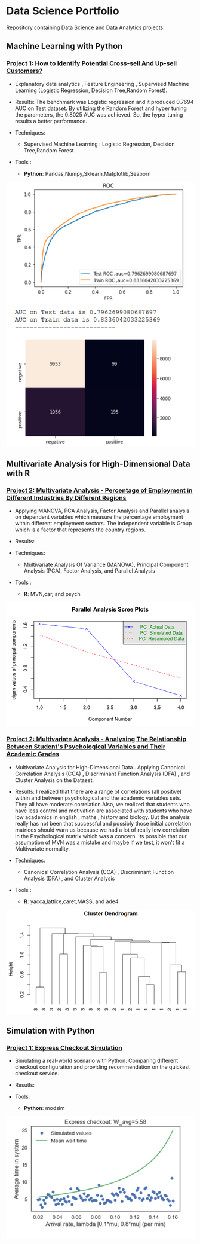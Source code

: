# Data Science Portfolio
Repository containing Data Science and Data Analytics projects. 

## Machine Learning with Python
### [Project 1: How to Identify Potential Cross-sell And Up-sell Customers?](https://github.com/harjomand/Portfolio/blob/main/How%20to%20Identify%20Potential%20Cross-sell%20And%20Up-sell%20Customers.ipynb) 
* Explanatory data analytics , Feature Engineering , Supervised Machine Learning (Logistic Regression, Decision Tree,Random Forest). 

* Results: The benchmark was Logistic regression and it produced 0.7694 AUC on Test dataset. By utilizing the Random Forest and hyper tuning the parameters, the 0.8025 AUC was achieved. So, the hyper tuning results a better performance.


* Techniques: 
   - Supervised Machine Learning : Logistic Regression, Decision Tree,Random Forest
* Tools : 
   - **Python**: Pandas,Numpy,Sklearn,Matplotlib,Seaborn

![](/images/RandomForest.PNG)


   
## Multivariate Analysis for High-Dimensional Data with R
### [Project 2: Multivariate Analysis - Percentage of Employment in Different Industries By Different Regions](https://github.com/) 
* Applying MANOVA, PCA Analysis, Factor Analysis and Parallel analysis on dependent variables which measure the percentage employment within different employment sectors. The independent variable is Group which is a factor that represents the country regions. 
* Results: 

* Techniques: 
   - Multivariate Analysis Of Variance (MANOVA), Principal Component Analysis (PCA), Factor Analysis, and Parallel Analysis 
* Tools : 
   - **R**: MVN,car, and psych
   
![](/images/Parallel_Analysis_Scree_Plots.PNG)

### [Project 2: Multivariate Analysis - Analysing The Relationship Between Student's Psychological Variables and Their Academic Grades](https://github.com/) 
* Multivariate Analysis for High-Dimensional Data . Applying Canonical Correlation Analysis (CCA) , Discriminant Function Analysis (DFA) , and Cluster Analysis on the Dataset. 
* Results: I realized that there are a range of correlations (all positive) within and between psychological and the academic variables sets. They all have moderate correlation.Also, we realized that students who have less
control and motivation are associated with students who have low academics in english , maths , history and biology. But the analysis really has not been that successful and possibly those initial correlation matrices should warn us because we had a lot of really low correlation in the Psychological matrix which was a concern. Its possible that our assumption of MVN was a mistake and maybe if we test, it won’t fit a Multivariate normality.

* Techniques: 
   - Canonical Correlation Analysis (CCA) , Discriminant Function Analysis (DFA) , and Cluster Analysis
* Tools : 
   - **R**: yacca,lattice,caret,MASS, and ade4
   
![](/images/Cluster_Dendorogram.PNG)

## Simulation with Python
### [Project 1: Express Checkout Simulation](https://github.com/harjomand/Portfolio/blob/main/Express%20Checkout%20Simulation%20with%20Python%20.ipynb)
* Simulating a real-world scenario with Python: Comparing different checkout configuration and providing recommendation on the quickest checkout service.
* Resutls: 

* Tools: 
   - **Python**: modsim

![](/images/Express_Checkout.PNG)




